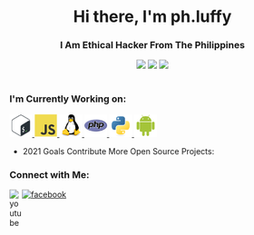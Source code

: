 <h1 align="center">Hi there, I'm ph.luffy</h1>

<h3 align="center">I Am Ethical Hacker From The Philippines</h3>

<p align="center">
  <img src="https://img.shields.io/static/v1?label=&message=GrayHatPhantom&color=lightgray">
   <img src="https://img.shields.io/static/v1?label=&message=Defacer&color=red">
   <img src="https://img.shields.io/static/v1?label=&message=BugHunter&color=green"><br><br>
</p>

<h3 align="left">I'm Currently Working on:</h3>
<p align="left"> <a href="https://www.w3schools.com/css/" target="_blank"> <img src="https://raw.githubusercontent.com/devicons/devicon/master/icons/bash/bash-original.svg" alt="bash" width="40" height="40"/> </a> <a href="https://developer.mozilla.org/en-US/docs/Web/JavaScript" target="_blank"> <img src="https://raw.githubusercontent.com/devicons/devicon/master/icons/javascript/javascript-original.svg" alt="javascript" width="40" height="40"/> </a> <a href="https://www.linux.org/" target="_blank"> <img src="https://raw.githubusercontent.com/devicons/devicon/master/icons/linux/linux-original.svg" alt="linux" width="40" height="40"/> </a> <a href="https://www.php.net" target="_blank"> <img src="https://raw.githubusercontent.com/devicons/devicon/master/icons/php/php-original.svg" alt="php" width="40" height="40"/> </a> <a href="https://www.python.org" target="_blank"> <img src="https://raw.githubusercontent.com/devicons/devicon/master/icons/python/python-original.svg" alt="python" width="40" height="40"/> </a> <a href="https://raw.githubusercontent.com/devicons/devicon/master/icons/java/java-original.svg" target="_blank"> <img src="https://raw.githubusercontent.com/devicons/devicon/master/icons/android/android-original.svg" alt="android" width="40" height="40"/> </a> </p>

- 2021 Goals Contribute More Open Source Projects:

### Connect with Me:

<a href="https://youtube.com/c/" target="_blank"> <img align="left" alt="youtube" width="22px" src="https://cdn.jsdelivr.net/npm/simple-icons@v3/icons/youtube.svg"/></a>
<a href="https://facebook.com/lulz.luffy" target="_blank"> <img alt="facebook" width="22px" src="https://cdn.jsdelivr.net/npm/simple-icons@v3/icons/facebook.svg"/></a>
